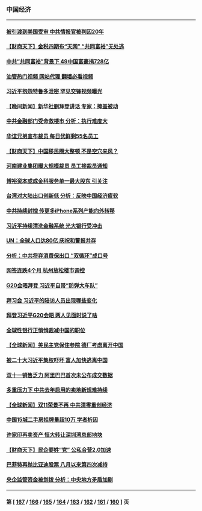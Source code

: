 ### 中国经济
---
#### [被引渡到美国受审 中共情报官被判囚20年](../../pages/ncid283/n13867313.md?11171245) 
#### [【财商天下】金税四期布“天网” “共同富裕”无处逃](../../pages/ncid283/n13867309.md?11171245) 
#### [中共“共同富裕”背景下 49中国富豪捐728亿](../../pages/ncid283/n13867304.md?11171245) 
#### [油管热门视频 网站代理 翻墙必看视频](http://138.2.39.72:81/youtube.html?epic-marker?11171245)
#### [习近平抱怨特鲁多泄密 罕见交锋视频曝光](../../pages/ncid283/n13867231.md?11171245) 
#### [【晚间新闻】新华社删拜登讲话 专家：掩盖被动](../../pages/ncid283/n13866951.md?11171245) 
#### [中共金融部门受命救楼市 分析：执行难度大](../../pages/ncid283/n13866885.md?11171245) 
#### [华谊兄弟宣布裁员 每日优鲜剩55名员工](../../pages/ncid283/n13866732.md?11171245) 
#### [【财商天下】中国移民圈大整顿 不是空穴来风？](../../pages/ncid283/n13866656.md?11171245) 
#### [河南建业集团曝大规模裁员 员工接裁员通知](../../pages/ncid283/n13866611.md?11171245) 
#### [博裕资本或成金科服务单一最大股东 引关注](../../pages/ncid283/n13866584.md?11171245) 
#### [台湾对大陆出口创新低 分析：反映中国经济疲软](../../pages/ncid283/n13866067.md?11171245) 
#### [中共持续封控 传更多iPhone系列产能向外转移](../../pages/ncid283/n13866217.md?11171245) 
#### [习近平持续清洗金融系统 光大银行受冲击](../../pages/ncid283/n13866193.md?11171245) 
#### [UN：全球人口达80亿 庆祝和警报并存](../../pages/ncid283/n13866441.md?11171245) 
#### [分析：中共将弃消费保出口 “双循环”成口号](../../pages/ncid283/n13866140.md?11171245) 
#### [网签连跌4个月 杭州放松楼市调控](../../pages/ncid283/n13866032.md?11171245) 
#### [G20会晤拜登 习近平自带“防弹大车队”](../../pages/ncid283/n13865743.md?11171245) 
#### [拜习会 习近平的陪访人员出现哪些变化](../../pages/ncid283/n13865749.md?11171245) 
#### [拜登习近平G20会晤 两人见面时说了啥](../../pages/ncid283/n13865617.md?11171245) 
#### [全球性银行正悄悄裁减中国的职位](../../pages/ncid283/n13865531.md?11171245) 
#### [【全球新闻】美民主党保住参院 德厂考虑离开中国](../../pages/ncid283/n13865553.md?11171245) 
#### [被二十大习近平集权吓坏 富人加快逃离中国](../../pages/ncid283/n13864868.md?11171245) 
#### [双十一销售乏力 阿里巴巴首次未公布成交数据](../../pages/ncid283/n13864854.md?11171245) 
#### [多重压力下 中共去年启用的卖地新规难持续](../../pages/ncid283/n13864613.md?11171245) 
#### [【全球新闻】双11荣景不再 中共清零重创经济](../../pages/ncid283/n13864604.md?11171245) 
#### [中国15城二手房挂牌量超10万 学者析因](../../pages/ncid283/n13864573.md?11171245) 
#### [许家印再卖资产 恒大转让深圳湾总部地块](../../pages/ncid283/n13864361.md?11171245) 
#### [【财商天下】民企要姓“党” 公私合营2.0加速](../../pages/ncid283/n13864327.md?11171245) 
#### [巴菲特再抛比亚迪股票 八月以来第四次减持](../../pages/ncid283/n13864353.md?11171245) 
#### [央企监管资金被划拨 分析：中央地方矛盾加剧](../../pages/ncid283/n13863896.md?11171245) 

---
#### 第 [ [167](./167.md?11171245) / [166](./166.md?11171245) / [165](./165.md?11171245) / [164](./164.md?11171245) / [163](./163.md?11171245) / [162](./162.md?11171245) / [161](./161.md?11171245) / [160](./160.md?11171245) ] 页
